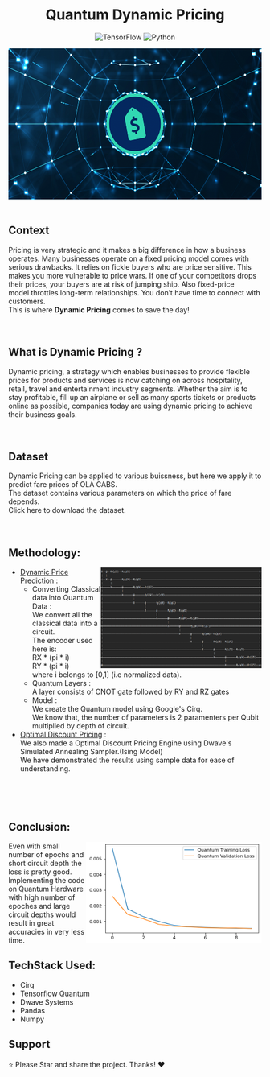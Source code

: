<div align="center"> 
  <h1>Quantum Dynamic Pricing</h1>

  </div>
<div align="center"> 

   ![TensorFlow](https://img.shields.io/badge/TensorFlow-FF6F00?style=for-the-badge&logo=tensorflow&logoColor=white)
   ![Python](https://img.shields.io/badge/python-3670A0?style=for-the-badge&logo=python&logoColor=ffdd54)
   
</div> 
<div align="center"> 
  <img src="res/dynamic.png" height=300>
 </div> 

<br>

## Context
Pricing is very strategic and it makes a big difference in how a business operates. Many businesses operate on a fixed pricing model comes with serious drawbacks. It relies on fickle buyers who are price sensitive. This makes you more vulnerable to price wars. If one of your competitors drops their prices, your buyers are at risk of jumping ship. Also fixed-price model throttles long-term relationships. You don’t have time to connect with customers.<br>
This is where <strong>Dynamic Pricing</strong> comes to save the day!
<br>
<br>
<br>


## What is <strong>Dynamic Pricing </strong> ?
Dynamic pricing, a strategy which enables businesses to provide flexible prices for products and services is now catching on across hospitality, retail, travel and entertainment industry segments. Whether the aim is to stay profitable, fill up an airplane or sell as many sports tickets or products online as possible, companies today are using dynamic pricing to achieve their business goals.
<br>
<br>
<br>
## Dataset
Dynamic Pricing can be applied to various buissness, but here we apply it to predict fare prices of OLA CABS.<br>
The dataset contains various parameters on which the price of fare depends.<br>
Click here to download the dataset.
<br>
<br>
<br>

## Methodology:
<img align="right" src="res/Qlayers.png" width="320" height="200">

- [Dynamic Price Prediction](https://github.com/TheHarshal30/Quantum-Finance/blob/main/Quantum%20Neural%20Network/QNN.ipynb) : 
  - Converting Classical data into Quantum Data : <br>
     We convert all the classical data into a circuit. <br>
     The encoder used here is:<br>
     RX * (pi * i)<br>
     RY * (pi * i)<br>
     where i belongs to [0,1] (i.e normalized data). <br>
  - Quantum Layers : <br>
     A layer consists of CNOT gate followed by RY and RZ gates <br>
  - Model : <br>
      We create the Quantum model using Google's Cirq. <br>
      We know that, the number of parameters is 2 paramenters per Qubit multiplied by depth of circuit.<br>
- [Optimal Discount Pricing](https://github.com/TheHarshal30/Quantum-Finance/blob/main/Quantum%20Neural%20Network/discountp.ipynb) : <br>
   We also made a Optimal Discount Pricing Engine using Dwave's Simulated Annealing Sampler.(Ising Model) <br>
   We have demonstrated the results using sample data for ease of understanding. <br> 
   
<br>
<br>
<br>


##  Conclusion:
<img align="right" src="res/outputQNN.png" width="350" height="200"> 

Even with small number of epochs and short circuit depth the loss is pretty good. <br>
Implementing the code on Quantum Hardware with high number of epoches and large circuit depths would result in great accuracies in very less time.


## TechStack Used:
<ul>
<li>
Cirq
</li>
<li>
Tensorflow Quantum
</li>
<li>
Dwave Systems
</li>
<li>
Pandas
</li>
<li>
Numpy
</li>
</ul>



## Support
⭐ Please Star and share the project. Thanks! ❤️
